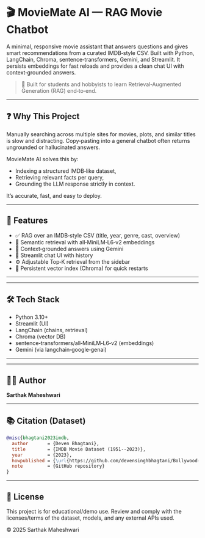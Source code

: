 # 🎬 MovieMate AI — RAG Movie Chatbot

A minimal, responsive movie assistant that answers questions and gives smart recommendations from a curated IMDB‑style CSV. Built with Python, LangChain, Chroma, sentence‑transformers, Gemini, and Streamlit. It persists embeddings for fast reloads and provides a clean chat UI with context‑grounded answers.

> 🎯 Built for students and hobbyists to learn Retrieval‑Augmented Generation (RAG) end‑to‑end.

---

## ❓ Why This Project
Manually searching across multiple sites for movies, plots, and similar titles is slow and distracting. Copy‑pasting into a general chatbot often returns ungrounded or hallucinated answers.

MovieMate AI solves this by:
- Indexing a structured IMDB‑like dataset,
- Retrieving relevant facts per query,
- Grounding the LLM response strictly in context.

It’s accurate, fast, and easy to deploy.

---

## 🚀 Features
- ✅ RAG over an IMDB‑style CSV (title, year, genre, cast, overview)
- 🔎 Semantic retrieval with all‑MiniLM‑L6‑v2 embeddings
- 🧠 Context‑grounded answers using Gemini
- 💬 Streamlit chat UI with history
- ⚙️ Adjustable Top‑K retrieval from the sidebar
- 💾 Persistent vector index (Chroma) for quick restarts

---

<!-- ## 🖼️ Preview
- Ask: “Recommend a sci‑fi under 2 hours”
- Ask: “Movies similar to Andhadhun”
- Ask: “Best horror movies since 2015”

The app retrieves relevant rows from your CSV and produces concise, helpful responses.*/ -->

---

## 🛠️ Tech Stack
- Python 3.10+
- Streamlit (UI)
- LangChain (chains, retrieval)
- Chroma (vector DB)
- sentence‑transformers/all‑MiniLM‑L6‑v2 (embeddings)
- Gemini (via langchain‑google‑genai)

---

<!-- ## 🌐 Live Demo (Optional)
- Deploy on Streamlit Community Cloud or run locally (instructions below). -->

---

<!-- ## 📦 Project Structure -->

## 👨‍💻 Author
**Sarthak Maheshwari**

---

## 📚 Citation (Dataset)

```bibtex
@misc{bhagtani2023imdb,
  author       = {Deven Bhagtani},
  title        = {IMDB Movie Dataset (1951--2023)},
  year         = {2023},
  howpublished = {\url{https://github.com/devensinghbhagtani/Bollywood-Movie-Dataset}},
  note         = {GitHub repository}
}
```



---

## 📜 License
This project is for educational/demo use. Review and comply with the licenses/terms of the dataset, models, and any external APIs used.

© 2025 Sarthak Maheshwari

